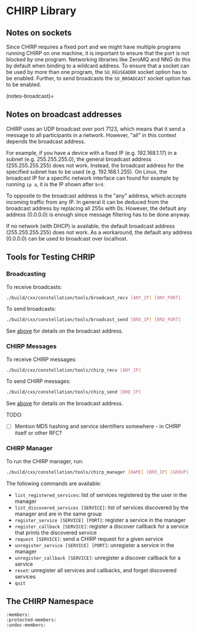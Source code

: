 # CHIRP Library

## Notes on sockets

Since CHIRP requires a fixed port and we might have multiple programs running CHIRP on one machine, it is important to ensure that the port is not blocked by one program. Networking libraries like ZeroMQ and NNG do this by default when binding to a wildcard address. To ensure that a socket can be used by more than one program, the `SO_REUSEADDR` socket option has to be enabled. Further, to send broadcasts the `SO_BROADCAST` socket option has to be enabled.

(notes-broadcast)=
## Notes on broadcast addresses

CHIRP uses an UDP broadcast over port 7123, which means that it send a message to all participants in a network. However, "all" in this context depends the broadcast address.

For example, if you have a device with a fixed IP (e.g. 192.168.1.17) in a subnet (e.g. 255.255.255.0), the general broadcast address (255.255.255.255) does not work. Instead, the broadcast address for the specified subnet has to be used (e.g. 192.168.1.255). On Linux, the broadcast IP for a specific network interface can found for example by running `ip a`, it is the IP shown after `brd`.

To opposite to the broadcast address is the "any" address, which accepts incoming traffic from any IP. In general it can be deduced from the broadcast address by replacing all 255s with 0s. However, the default any address (0.0.0.0) is enough since message filtering has to be done anyway.

If no network (with DHCP) is available, the default broadcast address (255.255.255.255) does not work. As a workaround, the default any address (0.0.0.0) can be used to broadcast over localhost.

## Tools for Testing CHRIP

### Broadcasting

To receive broadcasts:

```sh
./build/cxx/constellation/tools/broadcast_recv [ANY_IP] [ANY_PORT]
```

To send broadcasts:

```sh
./build/cxx/constellation/tools/broadcast_send [BRD_IP] [BRD_PORT]
```

See [above](#notes-broadcast) for details on the broadcast address.

### CHIRP Messages

To receive CHIRP messages:

```sh
./build/cxx/constellation/tools/chirp_recv [ANY_IP]
```

To send CHIRP messages:

```sh
./build/cxx/constellation/tools/chirp_send [BRD_IP]
```

See [above](#notes-broadcast) for details on the broadcast address.

TODO:

- [ ] Mention MD5 hashing and service identifiers somewhere - in CHIRP itself or other RFC?

### CHIRP Manager

To run the CHIRP manager, run:

```sh
./build/cxx/constellation/tools/chirp_manager [NAME] [BRD_IP] [GROUP] [ANY_IP]
```

The following commands are available:

- `list_registered_services`: list of services registered by the user in the manager
- `list_discovered_services [SERVICE]`: list of services discovered by the manager and are in the same group
- `register_service [SERVICE] [PORT]`: register a service in the manager
- `register_callback [SERVICE]`: register a discover callback for a service that prints the discovered service
- `request [SERVICE]`: send a CHIRP request for a given service
- `unregister_service [SERVICE] [PORT]`: unregister a service in the manager
- `unregister_callback [SERVICE]`: unregister a discover callback for a service
- `reset`: unregister all services and callbacks, and forget discovered services
- `quit`

## The CHIRP Namespace

```{doxygennamespace} constellation::chirp
:members:
:protected-members:
:undoc-members:
```

